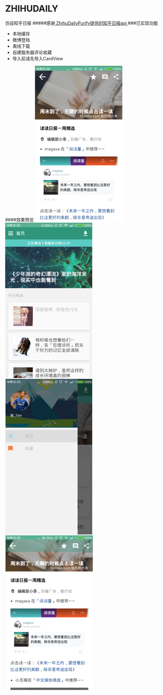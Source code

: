 # ZHIHUDAILY
仿自知乎日报
#####感谢[ ZhihuDailyPurify提供的知乎日报api ]( https://github.com/izzyleung/ZhihuDailyPurify/wiki/%E7%9F%A5%E4%B9%8E%E6%97%A5%E6%8A%A5-API-%E5%88%86%E6%9E%90 )
###已实现功能
  * 本地缓存
  * 微博登陆
  * 离线下载
  * 自建服务器评论收藏
  * 导入前请先导入CardView
  
####效果预览
![image](https://raw.githubusercontent.com/cheung17/ZHIHUDAILY/master/images/shot1.png)
![image](https://raw.githubusercontent.com/cheung17/ZHIHUDAILY/master/images/shot2.png)
![image](https://raw.githubusercontent.com/cheung17/ZHIHUDAILY/master/images/shot3.png)
![image](https://raw.githubusercontent.com/cheung17/ZHIHUDAILY/master/images/shot4.png)
